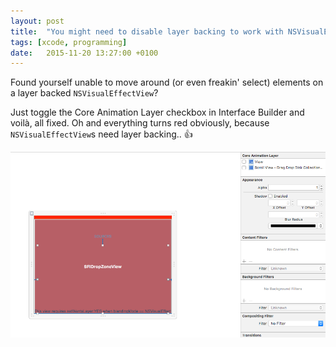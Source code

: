 ```yaml
---
layout: post
title:  "You might need to disable layer backing to work with NSVisualEffectViews in IB"
tags: [xcode, programming]
date:   2015-11-20 13:27:00 +0100
---
```


Found yourself unable to move around (or even freakin' select) elements on a layer backed `NSVisualEffectView`?

Just toggle the Core Animation Layer checkbox in Interface Builder and voilà, all fixed. Oh and everything turns red obviously, because `NSVisualEffectView`s need layer backing.. 👍

![Interface Builder showing a red NSVisualEffectView](/assets/blog/Screen_Shot_2015-12-01_at_13.31.21.png)
